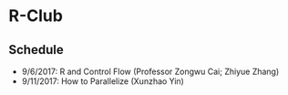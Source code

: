 # R-Club

## Schedule 

* 9/6/2017: R and Control Flow (Professor Zongwu Cai; Zhiyue Zhang)
* 9/11/2017: How to Parallelize (Xunzhao Yin)
